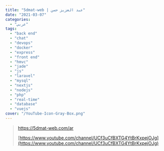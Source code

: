 ```yaml
---
title: "5dmat-web | عبد العزيز حسن"
date: "2021-03-07"
categories:
  - "عربي"
tags:
  - "back end"
  - "chat"
  - "devops"
  - "docker"
  - "express"
  - "front end"
  - "hmvc"
  - "jade"
  - "js"
  - "laravel"
  - "mysql"
  - "nextjs"
  - "nodejs"
  - "php"
  - "real-time"
  - "database"
  - "vuejs"
cover: "/YouTube-Icon-Gray-Box.png"
---
```


> https://5dmat-web.com/ar
>
> [https://www.youtube.com/channel/UCf3uCfBXTG4YtBrKxpejOJg](https://www.youtube.com/channel/UCf3uCfBXTG4YtBrKxpejOJg)
